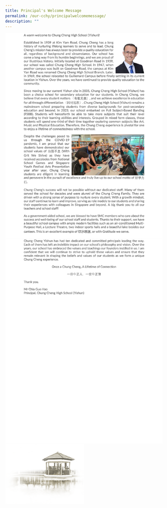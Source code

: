 ```yaml
---
title: Principal's Welcome Message
permalink: /our-cchy/principalwelcomemessage/
description: ""
---
```

![](/images/Our%20CCHY/Principal's%20Welcome%20Message/p%20welcome%20message_pg1.jpg)![](/images/Our%20CCHY/Principal's%20Welcome%20Message/p%20welcome%20message_pg2.jpg)
<img src="/images/pavilion.png" style="width:50%">